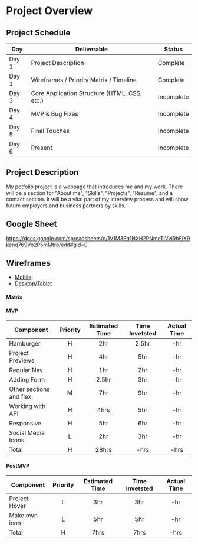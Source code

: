 # Project Overview

## Project Schedule


|  Day | Deliverable | Status
|---|---| ---|
|Day 1| Project Description | Complete
|Day 1| Wireframes / Priority Matrix / Timeline | Complete
|Day 3| Core Application Structure (HTML, CSS, etc.) | Incomplete
|Day 4| MVP & Bug Fixes | Incomplete
|Day 5| Final Touches | Incomplete
|Day 6| Present | Incomplete


## Project Description

My potfolio project is a webpage that introduces me and my work. There will be a section for "About me", "Skills", "Projects", "Resume", and a contact section. It will be a vital part of my interview process and will show future employers and business partners by skills.

## Google Sheet

https://docs.google.com/spreadsheets/d/1V1M3Eq1NXH2PNmeTlVviRhEjX9kenq769Vo2P5mMtro/edit#gid=0 

## Wireframes

- [Mobile](https://github.com/cairait/project_1_portfolio/blob/master/image0%20(4).jpeg)
- [Desktop/Tablet](https://github.com/cairait/project_1_portfolio/blob/master/image1%20(2).jpeg)

#### Matrix 


#### MVP
| Component | Priority | Estimated Time | Time Invetsted | Actual Time |
| --- | :---: |  :---: | :---: | :---: |
| Hamburger | H | 2hr | 2.5hr | -hr|
| Project Previews | H | 4hr | 5hr | -hr|
| Regular Nav | H | 1hr | 2hr | -hr|
| Adding Form | H | 2.5hr| 3hr | -hr |
| Other sections and flex| M | 7hr | 9hr | -hr|
| Working with API | H | 4hrs| 5hr | -hr |
| Responsive | H | 5hr | 6hr | -hr|
| Social Media Icons | L | 2hr | 3hr | -hr|
| Total | H | 28hrs| -hrs | -hrs |

#### PostMVP
| Component | Priority | Estimated Time | Time Invetsted | Actual Time |
| --- | :---: |  :---: | :---: | :---: |
| Project Hover | L | 3hr | 3hr | -hr|
| Make own icon | L | 5hr | 5hr | -hr|
| Total | H | 7hrs| 7hrs | -hrs |


